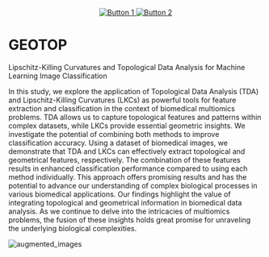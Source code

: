 <p align="center">
  <a href="link_to_button_1">
    <img src="https://img.shields.io/badge/Button%201-Label-green" alt="Button 1">
  </a>
  <a href="link_to_button_2">
    <img src="https://img.shields.io/badge/Button%202-Label-blue" alt="Button 2">
  </a>
  <!-- Add more buttons as needed -->
</p>

# GEOTOP 
Lipschitz-Killing Curvatures and Topological Data Analysis for Machine Learning Image Classification

In this study, we explore the application of Topological Data Analysis (TDA) and Lipschitz-Killing Curvatures (LKCs) as powerful tools for feature extraction and classification in the context of biomedical multiomics problems. TDA allows us to capture topological features and patterns within complex datasets, while LKCs provide essential geometric insights. We investigate the potential of combining both methods to improve classification accuracy. Using a dataset of biomedical images, we demonstrate that TDA and LKCs can effectively extract topological and geometrical features, respectively. The combination of these features results in enhanced classification performance compared to using each method individually. This approach offers promising results and has the potential to advance our understanding of complex biological processes in various biomedical applications. Our findings highlight the value of integrating topological and geometrical information in biomedical data analysis. As we continue to delve into the intricacies of multiomics problems, the fusion of these insights holds great promise for unraveling the underlying biological complexities.

![augmented_images](https://github.com/MorillaLab/MLITLKC/blob/main/Images/augmented_images.png)


